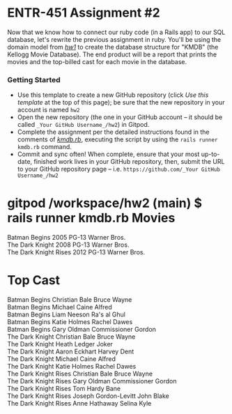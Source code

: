 # ENTR-451 Assignment #2

Now that we know how to connect our ruby code (in a Rails app) to our SQL database, let's rewrite the previous assignment in ruby.  You'll be using the domain model from _[hw1](hw1-solution.sql)_ to create the database structure for "KMDB" (the Kellogg Movie Database). The end product will be a report that prints the movies and the top-billed cast for each movie in the database.

### Getting Started

- Use this template to create a new GitHub repository (click *Use this template* at the top of this page); be sure that the new repository in your account is named `hw2`
- Open the new repository (the one in your GitHub account – it should be called `_Your GitHub Username_/hw2`) in Gitpod. 
- Complete the assignment per the detailed instructions found in the comments of _[kmdb.rb](kmdb.rb)_, executing the script by using the `rails runner kmdb.rb` command.
- Commit and sync often! When complete, ensure that your most up-to-date, finished work lives in your GitHub repository, then, submit the URL to your GitHub repository page – i.e. `https://github.com/_Your GitHub Username_/hw2`


gitpod /workspace/hw2 (main) $ rails runner kmdb.rb
Movies
======

Batman Begins            2005      PG-13          Warner Bros.        
The Dark Knight          2008      PG-13          Warner Bros.        
The Dark Knight Rises    2012      PG-13          Warner Bros.        

Top Cast
========

Batman Begins            Christian Bale           Bruce Wayne              
Batman Begins            Michael Caine            Alfred                   
Batman Begins            Liam Neeson              Ra's al Ghul             
Batman Begins            Katie Holmes             Rachel Dawes             
Batman Begins            Gary Oldman              Commissioner Gordon      
The Dark Knight          Christian Bale           Bruce Wayne              
The Dark Knight          Heath Ledger             Joker                    
The Dark Knight          Aaron Eckhart            Harvey Dent              
The Dark Knight          Michael Caine            Alfred                   
The Dark Knight          Katie Holmes             Rachel Dawes             
The Dark Knight Rises    Christian Bale           Bruce Wayne              
The Dark Knight Rises    Gary Oldman              Commissioner Gordon      
The Dark Knight Rises    Tom Hardy                Bane                     
The Dark Knight Rises    Joseph Gordon-Levitt     John Blake               
The Dark Knight Rises    Anne Hathaway            Selina Kyle 
